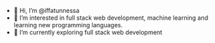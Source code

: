 - 👋 Hi, I’m @iffatunnessa
- 👀 I’m interested in full stack web development, machine learning and learning new programming languages.
- 🌱 I’m currently exploring full stack web development

<!---
iffatunnessa/iffatunnessa is a ✨ special ✨ repository because its `README.md` (this file) appears on your GitHub profile.
You can click the Preview link to take a look at your changes.
--->
